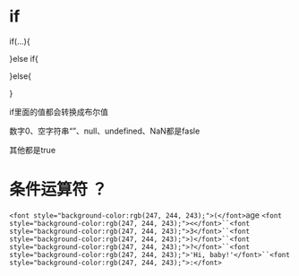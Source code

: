 # if
if(...){

}else if{

}else{

}

if里面的值都会转换成布尔值

数字0、空字符串“”、null、undefined、NaN都是fasle

其他都是true

# 条件运算符 ？
`<font style="background-color:rgb(247, 244, 243);">(</font>`<font style="color:rgb(49, 49, 48);background-color:rgb(247, 244, 243);">age </font>`<font style="background-color:rgb(247, 244, 243);"><</font>``<font style="background-color:rgb(247, 244, 243);">3</font>``<font style="background-color:rgb(247, 244, 243);">)</font>``<font style="background-color:rgb(247, 244, 243);">?</font>``<font style="background-color:rgb(247, 244, 243);">'Hi, baby!'</font>``<font style="background-color:rgb(247, 244, 243);">:</font>`

